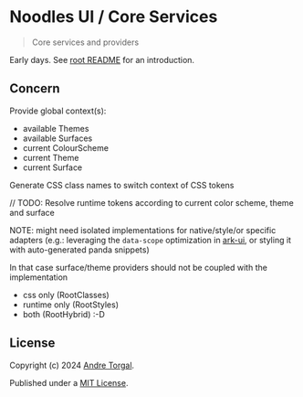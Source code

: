 # Noodles UI / Core Services

> Core services and providers

Early days. See [root README](../../../README.md) for an introduction.

## Concern

Provide global context(s):

- available Themes
- available Surfaces
- current ColourScheme
- current Theme
- current Surface

Generate CSS class names to switch context of CSS tokens

// TODO: Resolve runtime tokens according to current color scheme, theme and surface

NOTE: might need isolated implementations for native/style/or specific adapters (e.g.: leveraging the `data-scope` optimization in [ark-ui](https://ark-ui.com/docs/styling/overview), or styling it with auto-generated panda snippets)

In that case surface/theme providers should not be coupled with the implementation

- css only (RootClasses)
- runtime only (RootStyles)
- both (RootHybrid) :-D

## License

Copyright (c) 2024 [Andre Torgal](https://andretorgal.com/).

Published under a [MIT License](https://andrezero.mit-license.org/2024).
